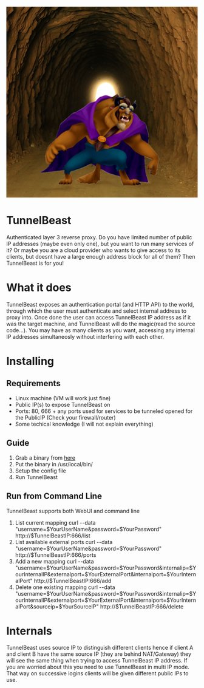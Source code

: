 ![TunnelBeast Logo](tunnelbeast.png)

# TunnelBeast
Authenticated layer 3 reverse proxy. Do you have limited number of public IP addresses (maybe even only one), but you want to run many services of it? Or maybe you are a cloud provider who wants to give access to its clients, but doesnt have a large enough address block for all of them? Then TunnelBeast is for you!

# What it does
TunnelBeast exposes an authentication portal (and HTTP API) to the world, through which the user must authenticate and select internal address to proxy into. Once done the user can access TunnelBeast IP address as if it was the target machine, and TunnelBeast will do the magic(read the source code...). You may have as many clients as you want, accessing any internal IP addresses simultaneosly without interfering with each other.

# Installing
## Requirements
- Linux machine (VM will work just fine)
- Public IP(s) to expose TunnelBeast on
- Ports: 80, 666 + any ports used for services to be tunneled opened for the PublicIP (Check your firewall/router)
- Some techical knowledge (I will not explain everything)

## Guide
1. Grab a binary from [here](https://github.com/bahusvel/TunnelBeast/releases)
2. Put the binary in /usr/local/bin/
3. Setup the config file
4. Run TunnelBeast

## Run from Command Line
TunnelBeast supports both WebUI and command line
1. List current mapping
curl --data "username=$YourUserName&password=$YourPassword" http://$TunnelBeastIP:666/list
2. List available external ports
curl --data "username=$YourUserName&password=$YourPassword" http://$TunnelBeastIP:666/ports
3. Add a new mapping
curl --data "username=$YourUserName&password=$YourPassword&internalip=$YourInternalIP&externalport=$YourExternalPort&internalport=$YourInternalPort" http://$TunnelBeastIP:666/add
4. Delete one existing mapping
curl --data "username=$YourUserName&password=$YourPassword&internalip=$YourInternalIP&externalport=$YourExternalPort&internalport=$YourInternalPort&sourceip=$YourSourceIP" http://$TunnelBeastIP:666/delete

# Internals
TunnelBeast uses source IP to distinguish different clients hence if client A and client B have the same source IP (they are behind NAT/Gateway) they will see the same thing when trying to access TunnelBeast IP address. If you are worried about this you need to use TunnelBeast in multi IP mode. That way on successive logins clients will be given different public IPs to use.
